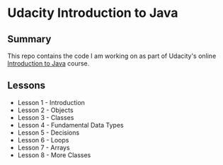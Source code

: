 # Udacity Introduction to Java

## Summary

This repo contains the code I am working on as part of Udacity's online [Introduction to Java](https://www.udacity.com/course/intro-to-java-programming--cs046) course.

## Lessons

- Lesson 1 - Introduction
- Lesson 2 - Objects
- Lesson 3 - Classes
- Lesson 4 - Fundamental Data Types
- Lesson 5 - Decisions
- Lesson 6 - Loops
- Lesson 7 - Arrays
- Lesson 8 - More Classes
